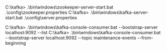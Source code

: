 C:\kafka> .\bin\windows\zookeeper-server-start.bat .\config\zookeeper.properties
C:\kafka> .\bin\windows\kafka-server-start.bat .\config\server.properties

C:\kafka> .\bin\windows\kafka-console-consumer.bat --bootstrap-server localhost:9092 --list
C:\kafka> .\bin\windows\kafka-console-consumer.bat --bootstrap-server localhost:9092 --topic maintenance-events --from-beginning